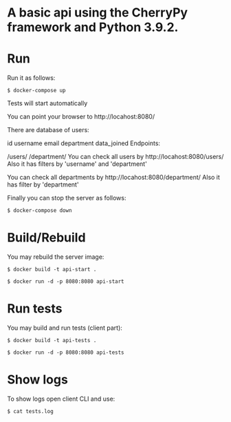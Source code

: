 # A basic api using the CherryPy framework and Python 3.9.2.
# Run
Run it as follows:

``` $ docker-compose up ```

Tests will start automatically

You can point your browser to http://locahost:8080/

There are database of users:

id
username
email
department
data_joined
Endpoints:

/users/
/department/
You can check all users by http://locahost:8080/users/ Also it has filters by 'username' and 'department'

You can check all departments by http://locahost:8080/department/ Also it has filter by 'department'

Finally you can stop the server as follows:

``` $ docker-compose down ```

# Build/Rebuild
You may rebuild the server image:


```$ docker build -t api-start .```

```$ docker run -d -p 8080:8080 api-start```

# Run tests

You may build and run tests (client part):


```$ docker build -t api-tests .```

```$ docker run -d -p 8080:8080 api-tests```

# Show logs

To show logs open client CLI and use:

```$ cat tests.log```
